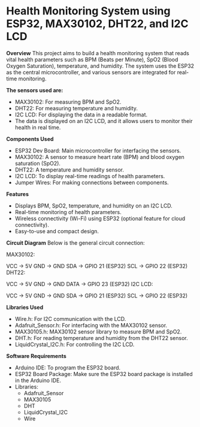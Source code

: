 # Health Monitoring System using ESP32, MAX30102, DHT22, and I2C LCD

**Overview**
This project aims to build a health monitoring system that reads vital health parameters such as BPM (Beats per Minute), 
SpO2 (Blood Oxygen Saturation), temperature, and humidity. The system uses the ESP32 as the central microcontroller, 
and various sensors are integrated for real-time monitoring.

**The sensors used are:**

 - MAX30102: For measuring BPM and SpO2.
 - DHT22: For measuring temperature and humidity.
 - I2C LCD: For displaying the data in a readable format.
 - The data is displayed on an I2C LCD, and it allows users to monitor their health in real time.

**Components Used**

 - ESP32 Dev Board: Main microcontroller for interfacing the sensors.
 - MAX30102: A sensor to measure heart rate (BPM) and blood oxygen saturation (SpO2).
 - DHT22: A temperature and humidity sensor.
 - I2C LCD: To display real-time readings of health parameters.
 - Jumper Wires: For making connections between components.

**Features**

 - Displays BPM, SpO2, temperature, and humidity on an I2C LCD.
 - Real-time monitoring of health parameters.
 - Wireless connectivity (Wi-Fi) using ESP32 (optional feature for cloud connectivity).
 - Easy-to-use and compact design.

**Circuit Diagram**
Below is the general circuit connection:

MAX30102:

VCC -> 5V
GND -> GND 
SDA -> GPIO 21 (ESP32)
SCL -> GPIO 22 (ESP32)
DHT22:

VCC -> 5V
GND -> GND 
DATA -> GPIO 23 (ESP32)
I2C LCD:

VCC -> 5V 
GND -> GND 
SDA -> GPIO 21 (ESP32)
SCL -> GPIO 22 (ESP32)

**Libraries Used**

 - Wire.h: For I2C communication with the LCD.
 - Adafruit_Sensor.h: For interfacing with the MAX30102 sensor.
 - MAX30105.h: MAX30102 sensor library to measure BPM and SpO2.
 - DHT.h: For reading temperature and humidity from the DHT22 sensor.
 - LiquidCrystal_I2C.h: For controlling the I2C LCD.

**Software Requirements**

 - Arduino IDE: To program the ESP32 board.
 - ESP32 Board Package: Make sure the ESP32 board package is installed in the Arduino IDE.
 - Libraries:
   - Adafruit_Sensor
   - MAX30105
   - DHT
   - LiquidCrystal_I2C
   - Wire
